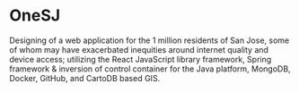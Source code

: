 # OneSJ
Designing of a web application for the 1 million residents of San Jose, some of whom may have exacerbated inequities around internet quality and device access; utilizing the React JavaScript library framework, Spring framework &amp; inversion of control container for the Java platform, MongoDB, Docker, GitHub, and CartoDB based GIS.
